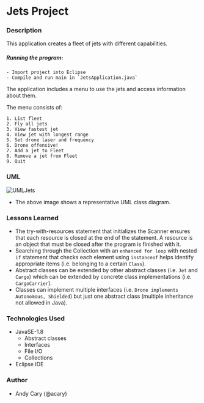 # Jets Project

### Description

This application creates a fleet of jets with different capabilities.

##### Running the program:
```
- Import project into Eclipse
- Compile and run main in `JetsApplication.java`
```

The application includes a menu to use the jets and access information about them.

The menu consists of:

```
1. List fleet
2. Fly all jets
3. View fastest jet
4. View jet with longest range
5. Set drone laser and frequency
6. Drone offensive!
7. Add a jet to Fleet
8. Remove a jet from Fleet
9. Quit
```

### UML

![UMLJets](https://user-images.githubusercontent.com/1522180/156845982-7a240f88-9041-4861-9996-217c00ecc60e.png)

- The above image shows a representative UML class diagram.

### Lessons Learned

- The try-with-resources statement that initializes the Scanner ensures that each resource is closed at the end of the statement. A resource is an object that must be closed after the program is finished with it.
- Searching through the Collection with an `enhanced for loop` with nested `if` statement that checks each element using `instanceof` helps identify appropriate items (i.e. belonging to a certain `Class`).
- Abstract classes can be extended by other abstract classes (i.e. `Jet` and `Cargo`) which can be extended by concrete class implementations (i.e. `CargoCarrier`).
- Classes can implement multiple interfaces (i.e. `Drone implements Autonomous, Shielded`) but just one abstract class (multiple inheritance not allowed in Java).

### Technologies Used

- JavaSE-1.8
  - Abstract classes
  - Interfaces
  - File I/O
  - Collections
- Eclipse IDE

### Author

- Andy Cary (@acary)
